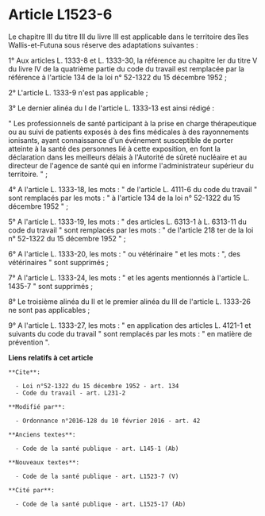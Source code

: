 # Article L1523-6

Le chapitre III du titre III du livre III est applicable dans le territoire des îles Wallis-et-Futuna sous réserve des
adaptations suivantes : 

1° Aux articles L. 1333-8 et L. 1333-30, la référence au chapitre Ier du titre V du livre IV de la quatrième partie du code
du travail est remplacée par la référence à l'article 134 de la loi n° 52-1322 du 15 décembre 1952 ; 

2° L'article L. 1333-9 n'est pas applicable ; 

3° Le dernier alinéa du I de l'article L. 1333-13 est ainsi rédigé : 

" Les professionnels de santé participant à la prise en charge thérapeutique ou au suivi de patients exposés à des fins
médicales à des rayonnements ionisants, ayant connaissance d'un événement susceptible de porter atteinte à la santé des
personnes lié à cette exposition, en font la déclaration dans les meilleurs délais à l'Autorité de sûreté nucléaire et au
directeur de l'agence de santé qui en informe l'administrateur supérieur du territoire. " ; 

4° A l'article L. 1333-18, les mots : " de l'article L. 4111-6 du code du travail " sont remplacés par les mots : " à
l'article 134 de la loi n° 52-1322 du 15 décembre 1952 " ; 

5° A l'article L. 1333-19, les mots : " des articles L. 6313-1 à L. 6313-11 du code du travail " sont remplacés par les
mots : " de l'article 218 ter de la loi n° 52-1322 du 15 décembre 1952 " ; 

6° A l'article L. 1333-20, les mots : " ou vétérinaire " et les mots : ", des vétérinaires " sont supprimés ; 

7° A l'article L. 1333-24, les mots : " et les agents mentionnés à l'article L. 1435-7 " sont supprimés ; 

8° Le troisième alinéa du II et le premier alinéa du III de l'article L. 1333-26 ne sont pas applicables ; 

9° A l'article L. 1333-27, les mots : " en application des articles L. 4121-1 et suivants du code du travail " sont remplacés
par les mots : " en matière de prévention ".

**Liens relatifs à cet article**

	**Cite**:

	  - Loi n°52-1322 du 15 décembre 1952 - art. 134
	  - Code du travail - art. L231-2

	**Modifié par**:

	  - Ordonnance n°2016-128 du 10 février 2016 - art. 42

	**Anciens textes**:

	  - Code de la santé publique - art. L145-1 (Ab)

	**Nouveaux textes**:

	  - Code de la santé publique - art. L1523-7 (V)

	**Cité par**:

	  - Code de la santé publique - art. L1525-17 (Ab)
